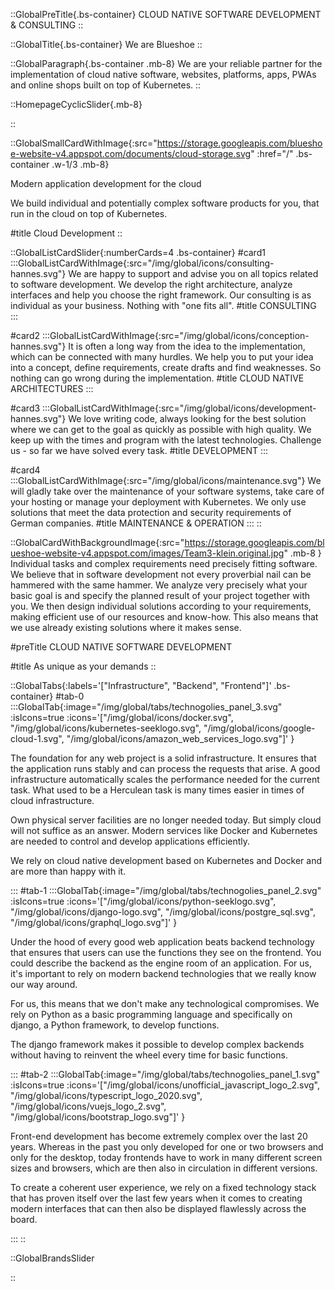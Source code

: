 ::GlobalPreTitle{.bs-container}
CLOUD NATIVE SOFTWARE DEVELOPMENT & CONSULTING
::

::GlobalTitle{.bs-container}
We are Blueshoe
::

::GlobalParagraph{.bs-container .mb-8}
We are your reliable partner for the implementation of cloud native software, websites, platforms,
apps, PWAs and online shops built on top of Kubernetes.
::

::HomepageCyclicSlider{.mb-8}


::

::GlobalSmallCardWithImage{:src="https://storage.googleapis.com/blueshoe-website-v4.appspot.com/documents/cloud-storage.svg" :href="/" .bs-container .w-1/3 .mb-8}

<p class='mb-4'>Modern application development for the cloud</p>
<p>We build individual and potentially complex software products for you, that run in the cloud on top of Kubernetes.</p>

#title
Cloud Development
::

::GlobalListCardSlider{:numberCards=4 .bs-container}
#card1
:::GlobalListCardWithImage{:src="/img/global/icons/consulting-hannes.svg"}
We are happy to support and advise you on all topics related to software development. We develop the right architecture, analyze interfaces and help you choose the right framework. Our consulting is as individual as your business. Nothing with "one fits all".
#title
CONSULTING
:::

#card2
:::GlobalListCardWithImage{:src="/img/global/icons/conception-hannes.svg"}
It is often a long way from the idea to the implementation, which can be connected with many hurdles. We help you to put your idea into a concept, define requirements, create drafts and find weaknesses. So nothing can go wrong during the implementation.
#title
CLOUD NATIVE ARCHITECTURES
:::

#card3
:::GlobalListCardWithImage{:src="/img/global/icons/development-hannes.svg"}
We love writing code, always looking for the best solution where we can get to the goal as quickly as possible with high quality. We keep up with the times and program with the latest technologies. Challenge us - so far we have solved every task.
#title
DEVELOPMENT
:::

#card4
:::GlobalListCardWithImage{:src="/img/global/icons/maintenance.svg"}
We will gladly take over the maintenance of your software systems, take care of your hosting or manage your deployment with Kubernetes. We only use solutions that meet the data protection and security requirements of German companies.
#title
MAINTENANCE & OPERATION
:::
::

::GlobalCardWithBackgroundImage{:src="https://storage.googleapis.com/blueshoe-website-v4.appspot.com/images/Team3-klein.original.jpg" .mb-8 }
Individual tasks and complex requirements need precisely fitting software. We believe that in software development
not every proverbial nail can be hammered with the same hammer. We analyze very precisely what your basic goal is and
specify the planned result of your project together with you. We then design individual solutions according to your
requirements, making efficient use of our resources and know-how. This also means that we use already existing solutions where it makes sense.

#preTitle
CLOUD NATIVE SOFTWARE DEVELOPMENT

#title
As unique as your demands
::

::GlobalTabs{:labels='["Infrastructure", "Backend", "Frontend"]'  .bs-container}
#tab-0
:::GlobalTab{:image="/img/global/tabs/technogolies_panel_3.svg" :isIcons=true :icons='["/img/global/icons/docker.svg", "/img/global/icons/kubernetes-seeklogo.svg", "/img/global/icons/google-cloud-1.svg", "/img/global/icons/amazon_web_services_logo.svg"]'  }
<p class='mb-4'>The foundation for any web project is a solid infrastructure. It ensures that the application runs stably and can process the requests that arise. A good infrastructure automatically scales the performance needed for the current task. What used to be a Herculean task is many times easier in times of cloud infrastructure.</p>
<p class='mb-4'>Own physical server facilities are no longer needed today. But simply cloud will not suffice as an answer. Modern services like Docker and Kubernetes are needed to control and develop applications efficiently.</p>
<p>We rely on cloud native development based on Kubernetes and Docker and are more than happy with it.</p>
:::
#tab-1
:::GlobalTab{:image="/img/global/tabs/technogolies_panel_2.svg" :isIcons=true :icons='["/img/global/icons/python-seeklogo.svg", "/img/global/icons/django-logo.svg", "/img/global/icons/postgre_sql.svg", "/img/global/icons/graphql_logo.svg"]'  }
<p class='mb-4'>Under the hood of every good web application beats backend technology that ensures that users can use the functions they see on the frontend. You could describe the backend as the engine room of an application. For us, it's important to rely on modern backend technologies that we really know our way around.</p>
<p class='mb-4'>For us, this means that we don't make any technological compromises. We rely on Python as a basic programming language and specifically on django, a Python framework, to develop functions.</p>
<p>The django framework makes it possible to develop complex backends without having to reinvent the wheel every time for basic functions.</p>
:::
#tab-2
:::GlobalTab{:image="/img/global/tabs/technogolies_panel_1.svg" :isIcons=true :icons='["/img/global/icons/unofficial_javascript_logo_2.svg", "/img/global/icons/typescript_logo_2020.svg", "/img/global/icons/vuejs_logo_2.svg", "/img/global/icons/bootstrap_logo.svg"]'  }
<p class='mb-4'>Front-end development has become extremely complex over the last 20 years. Whereas in the past you only developed for one or two browsers and only for the desktop, today frontends have to work in many different screen sizes and browsers, which are then also in circulation in different versions.</p>
<p class='mb-4'>To create a coherent user experience, we rely on a fixed technology stack that has proven itself over the last few years when it comes to creating modern interfaces that can then also be displayed flawlessly across the board.</p>
:::
::

::GlobalBrandsSlider

::

[//]: # (::GlobalSectionWithImage{:isButton=true :buttonLabel="Book a meeting" :buttonUrl="#" :buttonTarget="_blank"})

[//]: # (::)
